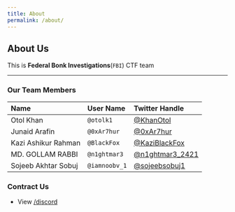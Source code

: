 ```yaml
---
title: About
permalink: /about/
---
```


## About Us

This is **Federal Bonk Investigations**(`FBI`) CTF team

* * *

### Our Team Members

| Name         | User Name         | Twitter Handle |
|:-------------|:------------------|:------|
| Otol Khan | `@otolk1` | [@KhanOtol](https://twitter.com/KhanOtol) |
| Junaid Arafin | `@0xAr7hur` | [@0xAr7hur](https://twitter.com/0xAr7hur) |
| Kazi Ashikur Rahman | `@BlackFox` | [@KaziBlackFox](https://twitter.com/KaziBlackFox) |
| MD. GOLLAM RABBI | `@n1ghtmar3` | [@n1ghtmar3_2421](https://twitter.com/n1ghtmar3_2421) |
| Sojeeb Akhtar Sobuj | `@iamnoobv_1` | [@sojeebsobuj1](https://twitter.com/sojeebsobuj1) |

### Contract Us

- View [/discord](/discord)
